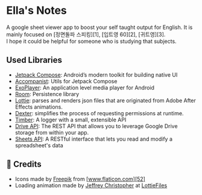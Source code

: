 # Ella's Notes
A google sheet viewer app to boost your self taught output for English.
It is mainly focused on [정면돌파 스피킹][1], [입트영 60][2], [귀트영][3].  
I hope it could be helpful for someone who is studying that subjects.

## Used Libraries
- [Jetpack Compose][11]: Android’s modern toolkit for building native UI
- [Accompanist][12]: Utils for Jetpack Compose
- [ExoPlayer][13]: An application level media player for Android  
- [Room][14]: Persistence library
- [Lottie][15]: parses and renders json files that are originated from Adobe After Effects animations.
- [Dexter][16]: simplifies the process of requesting permissions at runtime.
- [Timber][17]: A logger with a small, extensible API
- [Drive API][18]: The REST API that allows you to leverage Google Drive storage from within your app.
- [Sheets API][19]: A RESTful interface that lets you read and modify a spreadsheet's data

[11]: https://developer.android.com/jetpack/compose
[12]: https://google.github.io/accompanist/
[13]: https://exoplayer.dev/
[14]: https://developer.android.com/training/data-storage/room
[15]: http://airbnb.io/lottie/#/android-compose
[16]: https://github.com/Karumi/Dexter
[17]: https://github.com/JakeWharton/timber
[18]: https://developers.google.com/drive/api/v3/quickstart/java
[19]: https://developers.google.com/sheets/api/quickstart/java

## 🙏 Credits
- Icons made by [Freepik][51] from [www.flaticon.com][52]
- Loading animation made by [Jeffrey Christopher][53] at [LottieFiles][54]

[51]: https://www.freepik.com
[52]: https://www.flaticon.com/
[53]: https://lottiefiles.com/zeffchris
[54]: https://lottiefiles.com/
